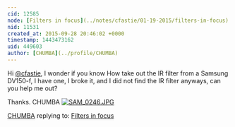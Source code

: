 ```yaml
---
cid: 12585
node: [Filters in focus](../notes/cfastie/01-19-2015/filters-in-focus)
nid: 11531
created_at: 2015-09-28 20:46:02 +0000
timestamp: 1443473162
uid: 449603
author: [CHUMBA](../profile/CHUMBA)
---
```


Hi [@cfastie](/profile/cfastie), I wonder if you know How take out the IR filter from a Samsung DV150-f, I have one, I broke it, and I did not find the IR filter anyways, can you help me out?

Thanks.
CHUMBA
[![SAM_0246.JPG](https://i.publiclab.org/system/images/photos/000/011/698/medium/SAM_0246.JPG)](https://i.publiclab.org/system/images/photos/000/011/698/original/SAM_0246.JPG)



[CHUMBA](../profile/CHUMBA) replying to: [Filters in focus](../notes/cfastie/01-19-2015/filters-in-focus)

